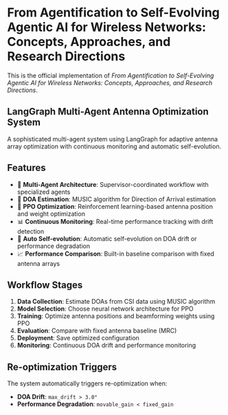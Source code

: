 # From Agentification to Self-Evolving Agentic AI for Wireless Networks: Concepts, Approaches, and Research Directions

This is the official implementation of *From Agentification to Self-Evolving Agentic AI for Wireless Networks: Concepts, Approaches, and Research Directions*.

## LangGraph Multi-Agent Antenna Optimization System

A sophisticated multi-agent system using LangGraph for adaptive antenna array optimization with continuous monitoring and automatic self-evolution.

## Features

- 🤖 **Multi-Agent Architecture**: Supervisor-coordinated workflow with specialized agents
- 📡 **DOA Estimation**: MUSIC algorithm for Direction of Arrival estimation
- 🎯 **PPO Optimization**: Reinforcement learning-based antenna position and weight optimization
- 📊 **Continuous Monitoring**: Real-time performance tracking with drift detection
- 🔄 **Auto Self-evolution**: Automatic self-evolution on DOA drift or performance degradation
- 📈 **Performance Comparison**: Built-in baseline comparison with fixed antenna arrays

## Workflow Stages

1. **Data Collection**: Estimate DOAs from CSI data using MUSIC algorithm
2. **Model Selection**: Choose neural network architecture for PPO
3. **Training**: Optimize antenna positions and beamforming weights using PPO
4. **Evaluation**: Compare with fixed antenna baseline (MRC)
5. **Deployment**: Save optimized configuration
6. **Monitoring**: Continuous DOA drift and performance monitoring

## Re-optimization Triggers

The system automatically triggers re-optimization when:
- **DOA Drift**: `max_drift > 3.0°`
- **Performance Degradation**: `movable_gain < fixed_gain`
